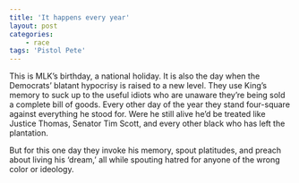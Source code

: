 ```yaml
---
title: 'It happens every year'
layout: post
categories:
    - race
tags: 'Pistol Pete'
---
```


This is MLK’s birthday, a national holiday. It is also the day when the Democrats’ blatant hypocrisy is raised to a new level. They use King’s memory to suck up to the useful idiots who are unaware they’re being sold a complete bill of goods. Every other day of the year they stand four-square against everything he stood for. Were he still alive he’d be treated like Justice Thomas, Senator Tim Scott, and every other black who has left the plantation.  
  
But for this one day they invoke his memory, spout platitudes, and preach about living his ‘dream,’ all while spouting hatred for anyone of the wrong color or ideology.